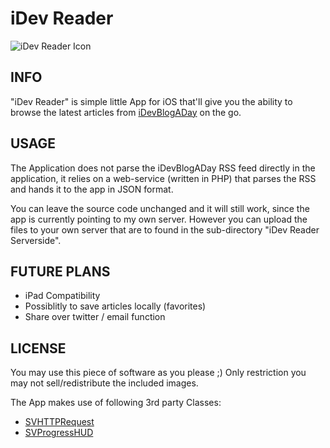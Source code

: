 iDev Reader
=============
![iDev Reader Icon](http://appserver.ablfx.com/idevreader/icon_256.png)


INFO
-------------
"iDev Reader" is simple little App for iOS that'll give you the ability to
browse the latest articles from [iDevBlogADay](http://idevblogaday.com) on the go.


USAGE
-------------
The Application does not parse the iDevBlogADay RSS feed directly in the
application, it relies on a web-service (written in PHP) that parses the RSS
and hands it to the app in JSON format.

You can leave the source code unchanged and it will still work, since the app
is currently pointing to my own server. However you can upload the files
to your own server that are to found in the sub-directory 
"iDev Reader Serverside".

FUTURE PLANS
-------------
*   iPad Compatibility
*   Possiblitly to save articles locally (favorites)
*   Share over twitter / email function

LICENSE
-------------
You may use this piece of software as you please ;) Only restriction you may not 
sell/redistribute the included images.

The App makes use of following 3rd party Classes:
*   [SVHTTPRequest](https://github.com/samvermette/SVHTTPRequest)
*   [SVProgressHUD](https://github.com/samvermette/SVProgressHUD)